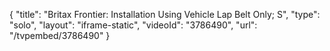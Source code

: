 {
    "title": "Britax Frontier: Installation Using Vehicle Lap Belt Only; S",
    "type": "solo",
    "layout": "iframe-static",
    "videoId": "3786490",
    "url": "\/tvpembed\/3786490"
}